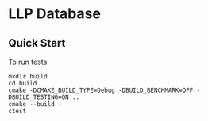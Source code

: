 # LLP Database
## Quick Start
To run tests:
```
mkdir build
cd build
cmake -DCMAKE_BUILD_TYPE=Debug -DBUILD_BENCHMARK=OFF -DBUILD_TESTING=ON ..
cmake --build .  
ctest
``` 